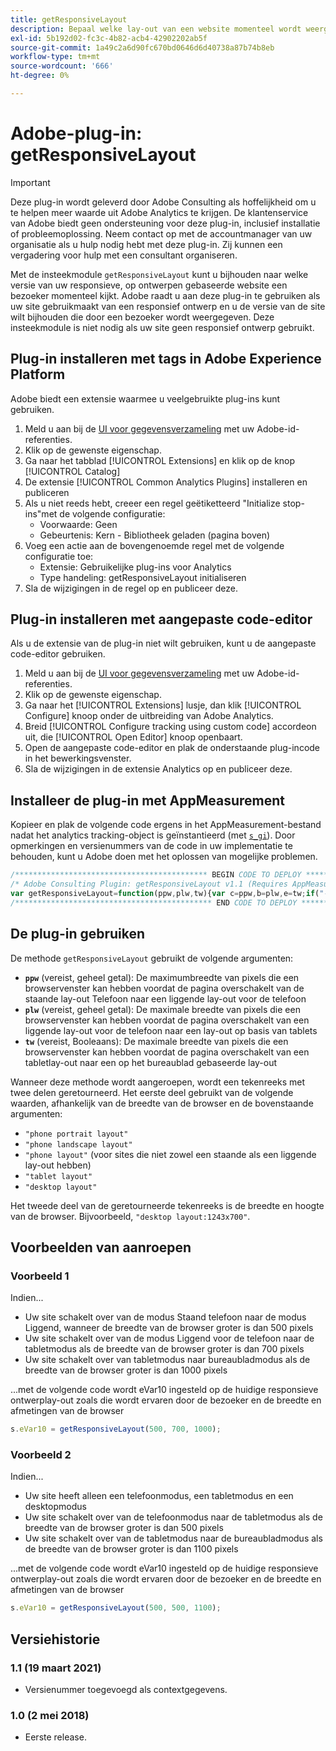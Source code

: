 ```yaml
---
title: getResponsiveLayout
description: Bepaal welke lay-out van een website momenteel wordt weergegeven.
exl-id: 5b192d02-fc3c-4b82-acb4-42902202ab5f
source-git-commit: 1a49c2a6d90fc670bd0646d6d40738a87b74b8eb
workflow-type: tm+mt
source-wordcount: '666'
ht-degree: 0%

---
```


# Adobe-plug-in: getResponsiveLayout

>[!IMPORTANT]
>
>Deze plug-in wordt geleverd door Adobe Consulting als hoffelijkheid om u te helpen meer waarde uit Adobe Analytics te krijgen. De klantenservice van Adobe biedt geen ondersteuning voor deze plug-in, inclusief installatie of probleemoplossing. Neem contact op met de accountmanager van uw organisatie als u hulp nodig hebt met deze plug-in. Zij kunnen een vergadering voor hulp met een consultant organiseren.

Met de insteekmodule `getResponsiveLayout` kunt u bijhouden naar welke versie van uw responsieve, op ontwerpen gebaseerde website een bezoeker momenteel kijkt. Adobe raadt u aan deze plug-in te gebruiken als uw site gebruikmaakt van een responsief ontwerp en u de versie van de site wilt bijhouden die door een bezoeker wordt weergegeven. Deze insteekmodule is niet nodig als uw site geen responsief ontwerp gebruikt.

## Plug-in installeren met tags in Adobe Experience Platform

Adobe biedt een extensie waarmee u veelgebruikte plug-ins kunt gebruiken.

1. Meld u aan bij de [UI voor gegevensverzameling](https://experience.adobe.com/data-collection) met uw Adobe-id-referenties.
1. Klik op de gewenste eigenschap.
1. Ga naar het tabblad [!UICONTROL Extensions] en klik op de knop [!UICONTROL Catalog]
1. De extensie [!UICONTROL Common Analytics Plugins] installeren en publiceren
1. Als u niet reeds hebt, creeer een regel geëtiketteerd &quot;Initialize stop-ins&quot;met de volgende configuratie:
   * Voorwaarde: Geen
   * Gebeurtenis: Kern - Bibliotheek geladen (pagina boven)
1. Voeg een actie aan de bovengenoemde regel met de volgende configuratie toe:
   * Extensie: Gebruikelijke plug-ins voor Analytics
   * Type handeling: getResponsiveLayout initialiseren
1. Sla de wijzigingen in de regel op en publiceer deze.

## Plug-in installeren met aangepaste code-editor

Als u de extensie van de plug-in niet wilt gebruiken, kunt u de aangepaste code-editor gebruiken.

1. Meld u aan bij de [UI voor gegevensverzameling](https://experience.adobe.com/data-collection) met uw Adobe-id-referenties.
1. Klik op de gewenste eigenschap.
1. Ga naar het [!UICONTROL Extensions] lusje, dan klik [!UICONTROL Configure] knoop onder de uitbreiding van Adobe Analytics.
1. Breid [!UICONTROL Configure tracking using custom code] accordeon uit, die [!UICONTROL Open Editor] knoop openbaart.
1. Open de aangepaste code-editor en plak de onderstaande plug-incode in het bewerkingsvenster.
1. Sla de wijzigingen in de extensie Analytics op en publiceer deze.

## Installeer de plug-in met AppMeasurement

Kopieer en plak de volgende code ergens in het AppMeasurement-bestand nadat het analytics tracking-object is geïnstantieerd (met [`s_gi`](../functions/s-gi.md)). Door opmerkingen en versienummers van de code in uw implementatie te behouden, kunt u Adobe doen met het oplossen van mogelijke problemen.

```js
/******************************************* BEGIN CODE TO DEPLOY *******************************************/
/* Adobe Consulting Plugin: getResponsiveLayout v1.1 (Requires AppMeasurement) */
var getResponsiveLayout=function(ppw,plw,tw){var c=ppw,b=plw,e=tw;if("-v"===c)return{plugin:"getResponsiveLayout",version:"1.1"};a:{if("undefined"!==typeof window.s_c_il){var a=0;for(var d;a<window.s_c_il.length;a++)if(d=window.s_c_il[a],d._c&&"s_c"===d._c){a=d;break a}}a=void 0}"undefined"!==typeof a&&(a.contextData.getResponsiveLayout="1.1");if(!(isNaN(c)||isNaN(b)||isNaN(e)||b<c||e<b))return a=window.innerWidth||document.documentElement.clientWidth||document.body.clientWidth,(c<b&&a<=b?a<=c?"phone portrait layout":"phone landscape layout":a<=b?"phone layout":a<=e?"tablet layout":"desktop layout")+":"+a+"x"+(window.innerHeight||document.documentElement.clientHeight||document.body.clientHeight)};
/******************************************** END CODE TO DEPLOY ********************************************/
```

## De plug-in gebruiken

De methode `getResponsiveLayout` gebruikt de volgende argumenten:

* **`ppw`** (vereist, geheel getal): De maximumbreedte van pixels die een browservenster kan hebben voordat de pagina overschakelt van de staande lay-out Telefoon naar een liggende lay-out voor de telefoon
* **`plw`** (vereist, geheel getal): De maximale breedte van pixels die een browservenster kan hebben voordat de pagina overschakelt van een liggende lay-out voor de telefoon naar een lay-out op basis van tablets
* **`tw`** (vereist, Booleaans): De maximale breedte van pixels die een browservenster kan hebben voordat de pagina overschakelt van een tabletlay-out naar een op het bureaublad gebaseerde lay-out

Wanneer deze methode wordt aangeroepen, wordt een tekenreeks met twee delen geretourneerd. Het eerste deel gebruikt van de volgende waarden, afhankelijk van de breedte van de browser en de bovenstaande argumenten:

* `"phone portrait layout"`
* `"phone landscape layout"`
* `"phone layout"` (voor sites die niet zowel een staande als een liggende lay-out hebben)
* `"tablet layout"`
* `"desktop layout"`

Het tweede deel van de geretourneerde tekenreeks is de breedte en hoogte van de browser. Bijvoorbeeld, `"desktop layout:1243x700"`.

## Voorbeelden van aanroepen

### Voorbeeld 1

Indien...

* Uw site schakelt over van de modus Staand telefoon naar de modus Liggend, wanneer de breedte van de browser groter is dan 500 pixels
* Uw site schakelt over van de modus Liggend voor de telefoon naar de tabletmodus als de breedte van de browser groter is dan 700 pixels
* Uw site schakelt over van tabletmodus naar bureaubladmodus als de breedte van de browser groter is dan 1000 pixels

...met de volgende code wordt eVar10 ingesteld op de huidige responsieve ontwerplay-out zoals die wordt ervaren door de bezoeker en de breedte en afmetingen van de browser

```js
s.eVar10 = getResponsiveLayout(500, 700, 1000);
```

### Voorbeeld 2

Indien...

* Uw site heeft alleen een telefoonmodus, een tabletmodus en een desktopmodus
* Uw site schakelt over van de telefoonmodus naar de tabletmodus als de breedte van de browser groter is dan 500 pixels
* Uw site schakelt over van de tabletmodus naar de bureaubladmodus als de breedte van de browser groter is dan 1100 pixels

...met de volgende code wordt eVar10 ingesteld op de huidige responsieve ontwerplay-out zoals die wordt ervaren door de bezoeker en de breedte en afmetingen van de browser

```js
s.eVar10 = getResponsiveLayout(500, 500, 1100);
```

## Versiehistorie

### 1.1 (19 maart 2021)

* Versienummer toegevoegd als contextgegevens.

### 1.0 (2 mei 2018)

* Eerste release.
